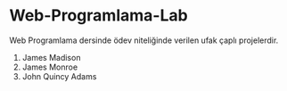 # Web-Programlama-Lab

Web Programlama dersinde ödev niteliğinde verilen ufak çaplı projelerdir.

1. James Madison
2. James Monroe
3. John Quincy Adams
